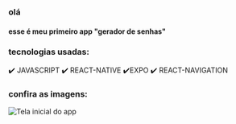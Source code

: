 ### olá

#### esse é meu primeiro app "gerador de senhas"

### tecnologias usadas:
✔️ JAVASCRIPT
✔️ REACT-NATIVE
✔️EXPO
✔️ REACT-NAVIGATION

### confira as imagens:

![Tela inicial do app](https://github.com/Emanoellima-dev/Meu-primeiro-app/blob/main/imagens/imagem1.png)
